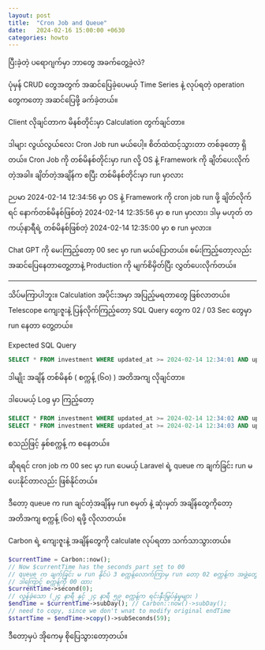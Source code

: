 ```yaml
---
layout: post
title:  "Cron Job and Queue"
date:   2024-02-16 15:00:00 +0630
categories: howto
---
```


ပြီးခဲ့တဲ့ ပရောဂျက်မှာ ဘာတွေ အခက်တွေ့ခဲ့လဲ?

ပုံမှန် CRUD တွေအတွက် အဆင်ပြေခဲ့ပေမယ့် Time Series နဲ့ လုပ်ရတဲ့ operation တွေကတော့ အဆင်ပြေဖို့ ခက်ခဲ့တယ်။

Client လိုချင်တာက မိနစ်တိုင်းမှာ Calculation တွက်ချင်တာ။

ဒါများ လွယ်လွယ်လေး Cron Job run မယ်ပေါ့။
စိတ်ထဲထင့်သွားတာ တစ်ခုတော့ ရှိတယ်။ Cron Job ကို တစ်မိနစ်တိုင်းမှာ run လို့ OS နဲ့ Framework ကို ချိတ်ပေးလိုက်တဲ့အခါ။ ချိတ်တဲ့အချိန်က စပြီး တစ်မိနစ်တိုင်းမှာ run မှာလား

ဉပမာ 2024-02-14 12:34:56 မှာ OS နဲ့ Framework ကို cron job run ဖို့ ချိတ်လိုက်ရင် နောက်တစ်မိနစ်ဖြစ်တဲ့ 
2024-02-14 12:35:56 မှာ စ run မှာလား၊ ဒါမှ မဟုတ် တကယ့်နာရီရဲ့ တစ်မိနစ်ဖြစ်တဲ့
2024-02-14 12:35:00 မှာ စ run မှလား။

Chat GPT ကို မေးကြည့်တော့ 00 sec မှာ run မယ်ပြောတယ်။
စမ်းကြည့်တော့လည်း အဆင်ပြေနေတာတွေ့တာနဲ့ Production ကို မျက်စိမှိတ်ပြီး လွှတ်ပေးလိုက်တယ်။

--- 

သိပ်မကြာပါဘူး။ Calculation အပိုင်းအမှာ အပြည့်မရတာတွေ ဖြစ်လာတယ်။
Telescope ကျေးဇူးနဲ့ ပြန်လိုက်ကြည့်တော့ SQL Query တွေက 02 / 03 Sec တွေမှာ run နေတာ တွေ့တယ်။

Expected SQL Query

```sql
SELECT * FROM investment WHERE updated_at >= 2024-02-14 12:34:01 AND updated_at <=2024-02-14 12:35:00
```
ဒါမျိုး အချိန် တစ်မိနစ် ( စက္ကန့် (၆၀) ) အတိအကျ လိုချင်တာ။

ဒါပေမယ့် Log မှာ ကြည့်တော့

```sql
SELECT * FROM investment WHERE updated_at >= 2024-02-14 12:34:02 AND updated_at <=2024-02-14 12:35:00
SELECT * FROM investment WHERE updated_at >= 2024-02-14 12:34:03 AND updated_at <=2024-02-14 12:35:00
```
စသည်ဖြင့် နှစ်စက္ကန့် က စနေတယ်။

ဆိုရရင် cron job က 00 sec မှာ run ပေမယ့် Laravel ရဲ့ queue က ချက်ခြင်း run မပေးနိုင်တာလည်း ဖြစ်နိုင်တယ်။

ဒီတော့ queue က run ချင်တဲ့အချိန်မှ run 
စမှတ် နဲ့ ဆုံးမှတ် အချိန်တွေကိုတော့ အတိအကျ စက္ကန့် (၆၀) ရဖို့ လိုလာတယ်။

Carbon ရဲ့ ကျေးဇူးနဲ့ အချိန်တွေကို calculate လုပ်ရတာ သက်သာသွားတယ်။

```php
$currentTime = Carbon::now();
// Now $currentTime has the seconds part set to 00
// queue က ချက်ခြင်း မ run နိုင်ပဲ 3 စက္ကန့်လောက်ကြာမှ run တော့ 02 စက္ကန့်က အဖွဲ့တွေ ကျန်ခဲ့
// ဒါကြောင့် စက္ကန့်ကို 00 ထား
$currentTime->second(0);
// လွန်ခဲ့သော (၂၄ နာရီ နှင့် ၂၄ နာရီ​ ၅၉ စက္ကန့်က ရင်းနှီးမြှပ်နှံမှုများ )
$endTime = $currentTime->subDay(); // Carbon::now()->subDay();
// need to copy, since we don't wnat to modify original endTime
$startTime = $endTime->copy()->subSeconds(59);
```
ဒီတော့မှပဲ အိုကေမှ စိုပြေသွားတော့တယ်။